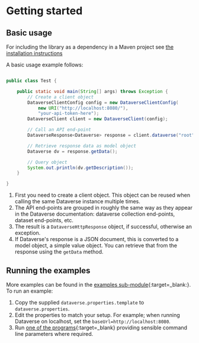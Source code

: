 Getting started
===============

## Basic usage

For including the library as a dependency in a Maven project see [the installation instructions](./index.md#installation)

A basic usage example follows:

```java

public class Test {

    public static void main(String[] args) throws Exception {
        // Create a client object
        DataverseClientConfig config = new DataverseClientConfig(
            new URI("http://localhost:8080/"),
            "your-api-token-here");
        DataverseClient client = new DataverseClient(config);

        // Call an API end-point
        DataverseResponse<Dataverse> response = client.dataverse("root").view();

        // Retrieve response data as model object
        Dataverse dv = response.getData();

        // Query object
        System.out.println(dv.getDescription());
    }

}
```

1. First you need to create a client object. This object can be reused when calling the same Dataverse instance multiple times.
2. The API end-points are grouped in roughly the same way as they appear in the Dataverse documentation: dataverse collection end-points, dataset end-points,
   etc.
3. The result is a `DataverseHttpResponse` object, if successful, otherwise an exception.
4. If Dataverse's response is a JSON document, this is converted to a model object, a simple value object. You can retrieve that from the response using the
   `getData` method.

## Running the examples

More examples can be found in the [examples sub-module](https://github.com/DANS-KNAW/dans-dataverse-client-lib/tree/master/examples/){:target=_blank:}. To
run an example:

1. Copy the supplied `dataverse.properties.template` to `dataverse.properties`.
2. Edit the properties to match your setup. For example; when running Dataverse on localhost, set the `baseUrl=http://localhost:8080`.
3. Run [one of the programs]{:target=_blank} providing sensible command line parameters where required.

[one of the programs]: https://github.com/DANS-KNAW/dans-dataverse-client-lib/tree/master/examples/src/main/java/nl/knaw/dans/lib/dataverse/example